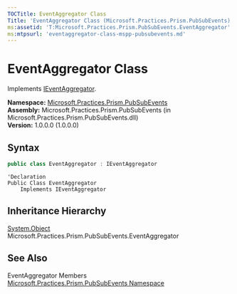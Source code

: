 ```yaml
---
TOCTitle: EventAggregator Class
Title: 'EventAggregator Class (Microsoft.Practices.Prism.PubSubEvents)'
ms:assetid: 'T:Microsoft.Practices.Prism.PubSubEvents.EventAggregator'
ms:mtpsurl: 'eventaggregator-class-mspp-pubsubevents.md'
---
```


# EventAggregator Class

Implements [IEventAggregator](/patterns-practices/reference/ieventaggregator-interface-mspp-pubsubevents).

**Namespace:** [Microsoft.Practices.Prism.PubSubEvents](/patterns-practices/reference/mspp-pubsubevents-namespace)  
**Assembly:** Microsoft.Practices.Prism.PubSubEvents (in Microsoft.Practices.Prism.PubSubEvents.dll)  
**Version:** 1.0.0.0 (1.0.0.0)

## Syntax

```C#
public class EventAggregator : IEventAggregator
```

```VB
'Declaration
Public Class EventAggregator
	Implements IEventAggregator
```

## Inheritance Hierarchy

[System.Object](http://msdn.microsoft.com/en-us/library/e5kfa45b)  
Microsoft.Practices.Prism.PubSubEvents.EventAggregator

## See Also

EventAggregator Members  
[Microsoft.Practices.Prism.PubSubEvents Namespace](/patterns-practices/reference/mspp-pubsubevents-namespace)  
